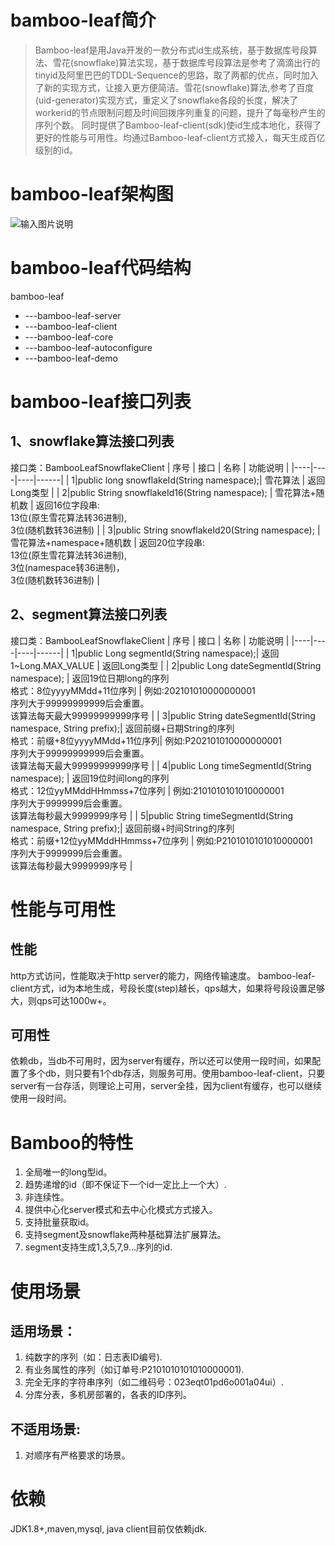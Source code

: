 # bamboo-leaf简介
> Bamboo-leaf是用Java开发的一款分布式id生成系统，基于数据库号段算法、雪花(snowflake)算法实现，基于数据库号段算法是参考了滴滴出行的tinyid及阿里巴巴的TDDL-Sequence的思路，取了两都的优点，同时加入了新的实现方式，让接入更方便简洁。雪花(snowflake)算法,参考了百度(uid-generator)实现方式，重定义了snowflake各段的长度，解决了workerid的节点限制问题及时间回拨序列重复的问题，提升了每毫秒产生的序列个数。
同时提供了Bamboo-leaf-client(sdk)使id生成本地化，获得了更好的性能与可用性。均通过Bamboo-leaf-client方式接入，每天生成百亿级别的id。

# bamboo-leaf架构图
![输入图片说明](https://images.gitee.com/uploads/images/2021/0109/232350_635a122a_68305.jpeg "bamboo-leaf.jpg")

# bamboo-leaf代码结构
bamboo-leaf
- ---bamboo-leaf-server
- ---bamboo-leaf-client
- ---bamboo-leaf-core
- ---bamboo-leaf-autoconfigure
- ---bamboo-leaf-demo

# bamboo-leaf接口列表
## 1、snowflake算法接口列表
   接口类：BambooLeafSnowflakeClient
| 序号 | 接口 | 名称 | 功能说明 |
|----|----|----|------|
|   1|public long snowflakeId(String namespace);| 雪花算法   |   返回Long类型   |
|   2|public String snowflakeId16(String namespace); |  雪花算法+随机数  | 返回16位字段串:<br>13位(原生雪花算法转36进制), <br>3位(随机数转36进制)   |
|   3|public String snowflakeId20(String namespace); |  雪花算法+namespace+随机数  |  返回20位字段串:<br>13位(原生雪花算法转36进制), <br>3位(namespace转36进制)， <br>3位(随机数转36进制)    |

## 2、segment算法接口列表
接口类：BambooLeafSnowflakeClient
| 序号 | 接口 | 名称 | 功能说明 |
|----|----|----|------|
|   1|public Long segmentId(String namespace);| 返回1~Long.MAX_VALUE   |   返回Long类型   |
|   2|public Long dateSegmentId(String namespace); |  返回19位日期long的序列<br>格式：8位yyyyMMdd+11位序列  | 例如:202101010000000001<br>序列大于99999999999后会重置。<br>该算法每天最大99999999999序号 |
|   3|public String dateSegmentId(String namespace, String prefix);| 返回前缀+日期String的序列<br>格式：前缀+8位yyyyMMdd+11位序列| 例如:P202101010000000001<br>序列大于99999999999后会重置。<br>该算法每天最大99999999999序号  |
|   4|public Long timeSegmentId(String namespace); |  返回19位时间long的序列<br>格式：12位yyMMddHHmmss+7位序列  | 例如:2101010101010000001<br>序列大于9999999后会重置。<br>该算法每秒最大9999999序号   |
|   5|public String timeSegmentId(String namespace, String prefix);|  返回前缀+时间String的序列<br>格式：前缀+12位yyMMddHHmmss+7位序列   | 例如:P2101010101010000001<br>序列大于9999999后会重置。<br>该算法每秒最大9999999序号     |


# 性能与可用性
## 性能
http方式访问，性能取决于http server的能力，网络传输速度。
bamboo-leaf-client方式，id为本地生成，号段长度(step)越长，qps越大，如果将号段设置足够大，则qps可达1000w+。
## 可用性
依赖db，当db不可用时，因为server有缓存，所以还可以使用一段时间，如果配置了多个db，则只要有1个db存活，则服务可用。使用bamboo-leaf-client，只要server有一台存活，则理论上可用，server全挂，因为client有缓存，也可以继续使用一段时间。


# Bamboo的特性
1. 全局唯一的long型id。
2. 趋势递增的id（即不保证下一个id一定比上一个大）.
3. 非连续性。
4. 提供中心化server模式和去中心化模式方式接入。
5. 支持批量获取id。
6. 支持segment及snowflake两种基础算法扩展算法。
7. segment支持生成1,3,5,7,9...序列的id.

# 使用场景
## 适用场景：
1. 纯数字的序列（如：日志表ID编号).
2. 有业务属性的序列（如订单号:P2101010101010000001).
3. 完全无序的字符串序列（如二维码号：023eqt01pd6o001a04ui）.
4. 分库分表，多机房部署的，各表的ID序列。

## 不适用场景:
1. 对顺序有严格要求的场景。

 # 依赖
JDK1.8+,maven,mysql, java client目前仅依赖jdk.